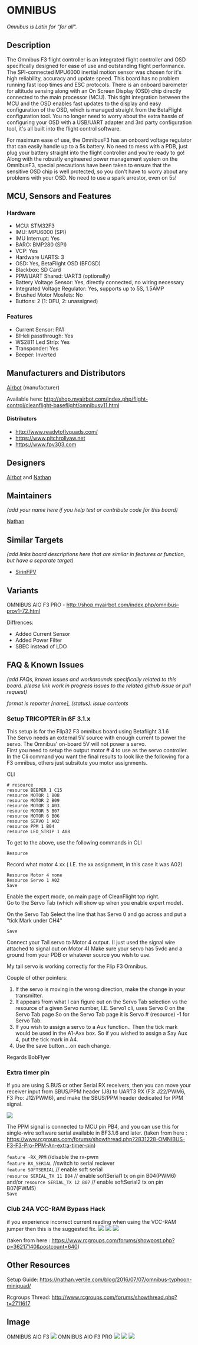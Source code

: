 # OMNIBUS

_Omnibus is Latin for "for all"._

## Description

The Omnibus F3 flight controller is an integrated flight controller and OSD specifically designed for ease of use and outstanding flight performance. The SPI-connected MPU6000 inertial motion sensor was chosen for it's high reliability, accuracy and update speed. This board has no problem running fast loop times and ESC protocols. There is an onboard barometer for altitude sensing along with an On Screen Display (OSD) chip directly connected to the main processor (MCU). This tight integration between the MCU and the OSD enables fast updates to the display and easy configuration of the OSD, which is managed straight from the BetaFlight configuration tool. You no longer need to worry about the extra hassle of configuring your OSD with a USB/UART adapter and 3rd party configuration tool, it's all built into the flight control software.

For maximum ease of use, the OmnibusF3 has an onboard voltage regulator that can easily handle up to a 5s battery. No need to mess with a PDB, just plug your battery straight into the flight controller and you're ready to go! Along with the robustly engineered power management system on the OmnibusF3, special precautions have been taken to ensure that the sensitive OSD chip is well protected, so you don't have to worry about any problems with your OSD. No need to use a spark arrestor, even on 5s!

## MCU, Sensors and Features

### Hardware

  - MCU: STM32F3
  - IMU: MPU6000 (SPI)
  - IMU Interrupt: Yes
  - BARO: BMP280 (SPI)
  - VCP: Yes
  - Hardware UARTS: 3
  - OSD: Yes, BetaFlight OSD (BFOSD)
  - Blackbox: SD Card
  - PPM/UART Shared: UART3 (optionally)
  - Battery Voltage Sensor: Yes, directly connected, no wiring necessary
  - Integrated Voltage Regulator: Yes, supports up to 5S, 1.5AMP
  - Brushed Motor Mosfets: No
  - Buttons: 2 (1: DFU, 2: unassigned)

### Features
  - Current Sensor: PA1
  - BlHeli passthrough: Yes
  - WS2811 Led Strip: Yes
  - Transponder: Yes
  - Beeper: Inverted

## Manufacturers and Distributors

[Airbot](https://myairbot.com) (manufacturer)

Available here: http://shop.myairbot.com/index.php/flight-control/cleanflight-baseflight/omnibusv11.html

#### Distributors
- http://www.readytoflyquads.com/
- https://www.pitchrollyaw.net
- https://www.fpv303.com





## Designers

[Airbot](https://myairbot.com) and [Nathan](https://github.com/nathantsoi)

## Maintainers
_(add your name here if you help test or contribute code for this board)_

[Nathan](https://github.com/nathantsoi)

## Similar Targets

_(add links board descriptions here that are similar in features or function, but have a separate target)_

- [SirinFPV](/betaflight/betaflight/wiki/Board---SIRINFPV)

## Variants

OMNIBUS AIO F3 PRO - http://shop.myairbot.com/index.php/omnibus-prov1-72.html

Diffrences:
  - Added Current Sensor
  - Added Power Filter
  - SBEC instead of LDO

## FAQ & Known Issues
_(add FAQs, known issues and workarounds specifically related to this board. please link work in progress issues to the related github issue or pull request)_

_format is reporter [name], (status): issue contents_

### Setup TRICOPTER in ßF 3.1.x
This setup is for the Flip32 F3 omnibus board using Betaflight 3.1.6  
The Servo needs an external 5V source with enough current to power the servo. The Omnibus' on-board 5V will not power a servo.  
First you need to setup the output motor # 4 to use as the servo controller.  
In the Cli command you want the final results to look like the following for a F3 omnibus, others just subsitute you motor assignments.  

CLI

`# resource`  
`resource BEEPER 1 C15`  
`resource MOTOR 1 B08`  
`resource MOTOR 2 B09`  
`resource MOTOR 3 A03`  
`resource MOTOR 5 B07`  
`resource MOTOR 6 B06`  
`resource SERVO 1 A02`  
`resource PPM 1 B04`  
`resource LED_STRIP 1 A08`  

To get to the above, use the following commands in CLI

`Resource`  

Record what motor 4 xx ( I.E. the xx assignment, in this case it was A02)

`Resource Motor 4 none`  
`Resource Servo 1 A02`  
`Save`  

Enable the expert mode, on main page of CleanFlight top right.  
Go to the Servo Tab (which will show up when you enable expert mode).  

On the Servo Tab
Select the line that has Servo 0 and go across and put a "tick Mark under CH4"

`Save`  

Connect your Tail servo to Motor 4 output.
(I just used the signal wire attached to signal out on Motor 4)
Make sure your servo has 5vdc and a ground from your PDB or whatever source you wish to use.

My tail servo is working correctly for the Flip F3 Omnibus.

Couple of other pointers:  

1. If the servo is moving in the wrong direction, make the change in your transmitter.  
2. It appears from what I can figure out on the Servo Tab selection vs the resource of a given Servo number,
I.E. Servo1 cli, uses Servo 0 on the Servo Tab page So on the Servo Tab page it is Servo # (resource) -1 for Servo Tab.  
3. If you wish to assign a servo to a Aux function.. Then the tick mark would be used in the A1-Axx box. So if you wished to assign a Say Aux 4, put the tick mark in A4.  
4. Use the save button....on each change.

Regards BobFlyer

### Extra timer pin
If you are using S.BUS or other Serial RX receivers, then you can move your receiver input from SBUS/PPM header (J8) to UART3 RX (F3: J22/PWM6, F3 Pro: J12/PWM6), and make the SBUS/PPM header dedicated for PPM signal.

![](https://static.rcgroups.net/forums/attachments/5/9/3/2/6/3/t9770685-40-thumb-6547DA9F-A6FA-4217-BCB0-3355A92A6AC1.jpg?d=1486736891)

The PPM signal is connected to MCU pin PB4, and you can use this for single-wire software serial available in BF3.1.6 and later.
(taken from here : https://www.rcgroups.com/forums/showthread.php?2831228-OMNIBUS-F3-F3-Pro-PPM-An-extra-timer-pin)

`feature -RX_PPM` //disable the rx-pwm  
`feature RX_SERIAL` //switch to serial reciever  
`feature SOFTSERIAL` // enable soft serial  
`resource SERIAL_TX 11 B04` // enable softSerial1 tx on pin B04(PWM6)   
and/or `resource SERIAL_TX 12 B07` // enable softSerial2 tx on pin B07(PWM5)  
`Save`   

### Club 24A VCC-RAM Bypass Hack
if you experience incorrect current reading when using the VCC-RAM jumper then this is the suggested fix.
![](https://static.rcgroups.net/forums/attachments/5/9/3/2/6/3/a9529383-153-OMNIBUS_F3_PRO_VCC-RAM_Bypass_0.jpg)
![](https://static.rcgroups.net/forums/attachments/5/9/3/2/6/3/a9529390-246-OMNIBUS_F3_PRO_VCC-RAM_Bypass_1.jpg)
![](https://static.rcgroups.net/forums/attachments/5/9/3/2/6/3/a9529395-59-OMNIBUS_F3_PRO_VCC-RAM_Bypass_3.jpg)

(taken from here : https://www.rcgroups.com/forums/showpost.php?p=36217140&postcount=640)

## Other Resources

Setup Guide: https://nathan.vertile.com/blog/2016/07/07/omnibus-typhoon-miniquad/

Rcgroups Thread: http://www.rcgroups.com/forums/showthread.php?t=2711617

## Image
OMNIBUS AIO F3
![](http://shop.myairbot.com/media/catalog/product/cache/1/image/54b2359dd2430bcca06ee462d488eb40/o/m/omnibusf3-v1.1-3.jpg)
OMNIBUS AIO F3 PRO
![](http://shop.myairbot.com/media/catalog/product/cache/1/image/54b2359dd2430bcca06ee462d488eb40/o/m/omnibusf3-pro-4_1.jpg)
![](https://nathan.vertile.com/assets/images/blog/airbot/180/omnibusf3-pro-top-a0c107c7.png)
![](https://nathan.vertile.com/assets/images/blog/airbot/180/omnibusf3-pro-bottom-c19f8aea.png)
